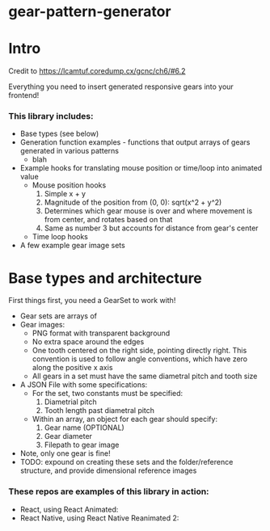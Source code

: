 # gear-pattern-generator

# Intro

Credit to https://lcamtuf.coredump.cx/gcnc/ch6/#6.2

Everything you need to insert generated responsive gears into your frontend!

### This library includes:

- Base types (see below)
- Generation function examples - functions that output arrays of gears generated in various patterns
  - blah
- Example hooks for translating mouse position or time/loop into animated value
  - Mouse position hooks
    1. Simple x + y
    2. Magnitude of the position from (0, 0): sqrt(x^2 + y^2)
    3. Determines which gear mouse is over and where movement is from center, and rotates based on that
    4. Same as number 3 but accounts for distance from gear's center
  - Time loop hooks
- A few example gear image sets



# Base types and architecture

First things first, you need a GearSet to work with!
- Gear sets are arrays of 
- Gear images:
  - PNG format with transparent background
  - No extra space around the edges
  - One tooth centered on the right side, pointing directly right. This convention is used to follow angle conventions, which have zero along the positive x axis
  - All gears in a set must have the same diametral pitch and tooth size
- A JSON File with some specifications:
  - For the set, two constants must be specified:
    1. Diametrial pitch
    2. Tooth length past diametral pitch
  - Within an array, an object for each gear should specify:
    1. Gear name (OPTIONAL)
    2. Gear diameter
    3. Filepath to gear image
- Note, only one gear is fine!
- TODO: expound on creating these sets and the folder/reference structure, and provide dimensional reference images

### These repos are examples of this library in action:

- React, using React Animated:
- React Native, using React Native Reanimated 2:
